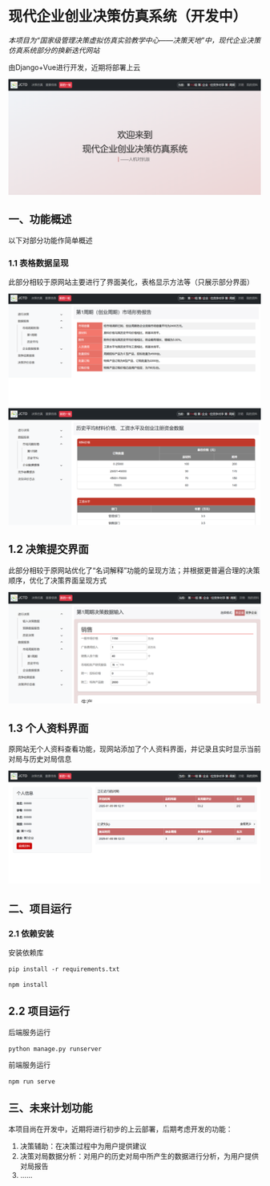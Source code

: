 # 现代企业创业决策仿真系统（开发中）
*本项目为“国家级管理决策虚拟仿真实验教学中心——决策天地”中，现代企业决策仿真系统部分的换新迭代网站*

由Django+Vue进行开发，近期将部署上云

![alt text](imgs/image-1.png)

## 一、功能概述

以下对部分功能作简单概述

### 1.1 表格数据呈现

此部分相较于原网站主要进行了界面美化，表格显示方法等（只展示部分界面）

![alt text](imgs/image-2.png)
![alt text](imgs/image-3.png)

## 1.2 决策提交界面

此部分相较于原网站优化了“名词解释”功能的呈现方法；并根据更普遍合理的决策顺序，优化了决策界面呈现方式

![alt text](imgs/image-4.png)

## 1.3 个人资料界面

原网站无个人资料查看功能，现网站添加了个人资料界面，并记录且实时显示当前对局与历史对局信息

![alt text](imgs/image-5.png)

## 二、项目运行
### 2.1 依赖安装
安装依赖库

`pip install -r requirements.txt`

`npm install`


## 2.2 项目运行
后端服务运行

`python manage.py runserver`

前端服务运行

`npm run serve`

## 三、未来计划功能

本项目尚在开发中，近期将进行初步的上云部署，后期考虑开发的功能：
1. 决策辅助：在决策过程中为用户提供建议
2. 决策对局数据分析：对用户的历史对局中所产生的数据进行分析，为用户提供对局报告
3. ......
